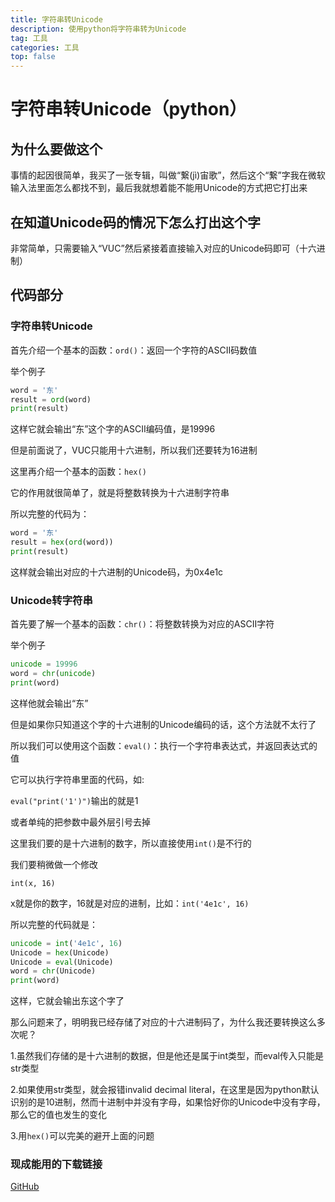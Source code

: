 ```yaml
---
title: 字符串转Unicode
description: 使用python将字符串转为Unicode
tag: 工具
categories: 工具
top: false
---
```


# 字符串转Unicode（python）

## 为什么要做这个

事情的起因很简单，我买了一张专辑，叫做“繋(jì)宙歌”，然后这个“繋”字我在微软输入法里面怎么都找不到，最后我就想着能不能用Unicode的方式把它打出来

## 在知道Unicode码的情况下怎么打出这个字

非常简单，只需要输入“VUC”然后紧接着直接输入对应的Unicode码即可（十六进制）

## 代码部分

### 字符串转Unicode

首先介绍一个基本的函数：`ord()`：返回一个字符的ASCII码数值

举个例子

```python
word = '东'
result = ord(word)
print(result)
```

这样它就会输出“东”这个字的ASCII编码值，是19996

但是前面说了，VUC只能用十六进制，所以我们还要转为16进制

这里再介绍一个基本的函数：`hex()`

它的作用就很简单了，就是将整数转换为十六进制字符串

所以完整的代码为：

```python
word = '东'
result = hex(ord(word))
print(result)
```

这样就会输出对应的十六进制的Unicode码，为0x4e1c

### Unicode转字符串

首先要了解一个基本的函数：`chr()`：将整数转换为对应的ASCII字符

举个例子

```python
unicode = 19996
word = chr(unicode)
print(word)
```

这样他就会输出“东”

但是如果你只知道这个字的十六进制的Unicode编码的话，这个方法就不太行了

所以我们可以使用这个函数：`eval()`：执行一个字符串表达式，并返回表达式的值

它可以执行字符串里面的代码，如:

`eval("print('1')")`输出的就是1

或者单纯的把参数中最外层引号去掉

这里我们要的是十六进制的数字，所以直接使用`int()`是不行的

我们要稍微做一个修改

`int(x, 16)`

x就是你的数字，16就是对应的进制，比如：`int('4e1c', 16)`

所以完整的代码就是：

```python
unicode = int('4e1c', 16)
Unicode = hex(Unicode)
Unicode = eval(Unicode)
word = chr(Unicode)
print(word)
```

这样，它就会输出东这个字了

那么问题来了，明明我已经存储了对应的十六进制码了，为什么我还要转换这么多次呢？

1.虽然我们存储的是十六进制的数据，但是他还是属于int类型，而eval传入只能是str类型

2.如果使用str类型，就会报错invalid decimal literal，在这里是因为python默认识别的是10进制，然而十进制中并没有字母，如果恰好你的Unicode中没有字母，那么它的值也发生的变化

3.用`hex()`可以完美的避开上面的问题

### 现成能用的下载链接

[GitHub](https://github.com/myncdw/str2unicode/releases)
